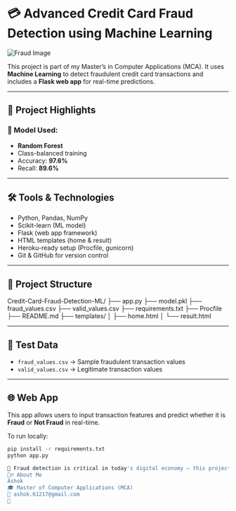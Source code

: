 # 💳 Advanced Credit Card Fraud Detection using Machine Learning

![Fraud Image](https://ai-journey.com/wp-content/uploads/2019/06/fraud-EMV-chip-credit-card.jpg)

This project is part of my Master’s in Computer Applications (MCA). It uses **Machine Learning** to detect fraudulent credit card transactions and includes a **Flask web app** for real-time predictions.

---

## 🚀 Project Highlights

### 🧠 Model Used:
- **Random Forest**
- Class-balanced training
- Accuracy: **97.6%**
- Recall: **89.6%**

---

## 🛠️ Tools & Technologies
- Python, Pandas, NumPy
- Scikit-learn (ML model)
- Flask (web app framework)
- HTML templates (home & result)
- Heroku-ready setup (Procfile, gunicorn)
- Git & GitHub for version control

---

## 📂 Project Structure

Credit-Card-Fraud-Detection-ML/
├── app.py
├── model.pkl
├── fraud_values.csv
├── valid_values.csv
├── requirements.txt
├── Procfile
├── README.md
├── templates/
│ ├── home.html
│ └── result.html



---

## 🧪 Test Data
- `fraud_values.csv` → Sample fraudulent transaction values
- `valid_values.csv` → Legitimate transaction values

---

## 🌐 Web App
This app allows users to input transaction features and predict whether it is **Fraud** or **Not Fraud** in real-time.

To run locally:
```bash
pip install -r requirements.txt
python app.py

🚨 Fraud detection is critical in today's digital economy — this project simulates real-time solutions using machine learning and web technologies.
🙋‍♂️ About Me
Ashok
🎓 Master of Computer Applications (MCA)
📧 ashok.61217@gmail.com
🔗 


